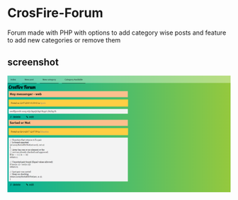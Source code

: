 # CrosFire-Forum
Forum made with PHP with options to add category wise posts and feature to add new categories or remove them 

## screenshot

![Blog](/PHPblog.PNG?raw=true)

